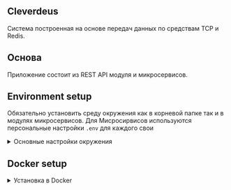 ## Cleverdeus 
Система построенная на основе передач данных по средствам TCP и Redis.

## Основа
 Приложение состоит из REST API модуля и микросервисов. 


## Environment setup

Обязательно установить среду окружения как в корневой папке так и в модулях микросервисов.
Для Мисросирвисов используются персональные настройки `.env` для каждого свои

<details>
<summary>Основные настройки окружения</summary>

создайте в корне директории файил `.env`и добавьте указанные ниже параметры
```bash
# Global variables
API_GATEWAY_PORT=4000
BASE_URL=http://localhost
JWT_SECRET=45e6adea-fd8e-40d7-a245-d0cc234e3ccf

## Brute force is used for auth endpoints
BRUTE_FREE_RETRIES = 50          # 50 requests
BRUTE_LIFETIME = 300000          #   in 5 mins

## Public limits
PUBLIC_RATE_LIMIT_MAX = 60       # 60 requests
PUBLIC_RATE_LIMIT_TIME = 60000   #    in 1 min
SPEED_LIMIT_COUNT = 500         # 1k requests
SPEED_LIMIT_TIME = 600000        #    in 1 min
SPEED_LIMIT_DELAY = 100          # delay 100ms

## Limits when using an API key
RATE_LIMIT_MAX = 1000            # 1k requests
RATE_LIMIT_TIME = 60000          #    in 1 min

# Mongodb
MONGO_DSN=mongodb://mongouserdb1:27017/cleverdeusdb
MONGO_HOST=192.168.56.100
MONGO_PORT=50001
MONGO_DATABASE=cleverdeusdb
MONGO_ENABLE=true
MONGO_USER=admin
MONGO_PASSWORD=23423421342134234
MONGO_ROOT_USER=root
MONGO_ROOT_PASSWORD=2342341234234234

# Users Service
USER_SERVICE_PORT=4001
USER_SERVICE_HOST=127.0.0.1

# Profile Service
PROFILE_SERVICE_PORT=4002
PROFILE_SERVICE_HOST=127.0.0.1

# Customers Service
CUSTOMER_SERVICE_PORT=4003
CUSTOMER_SERVICE_HOST=127.0.0.1

# Mail Service
MAIL_SERVICE_PORT=5000
MAIL_SERVICE_HOST=127.0.0.1
MAIL_SERVICE_USER=no_reply@cleverdeus.com
MAIL_SERVICE_PASSWORD=213423421341234234
MAIL_SERVICE_SMTP=smtp.spaceweb.ru
MAIL_SERVICE_SMTP_PORT=465
MAIL_SERVICE_SMTP_TSL=true


```
</details>

## Docker setup

<details><summary>Установка в Docker</summary>

Перед запуском докера пожалуйста укажите правильно IP адреса для микросирвисов.

Из корневой директории в терминале выполните команду:
```bash
 docker-compose up -d
```

Для активации MongoDB Replica. В терминале докера выполните команду:
```bash
mongo mongodb://root:knsdfs7845whdaHFFX@192.168.56.100:50001?authSet=admin
```
IP адрес сервера укажите своего сервера на который будет установлен MongoDB

```js
rs.initiate(
  {
    _id: "shard1rs",
    members: [
      { _id : 0, host : "127.0.0.1:50001", priority: 1 },
      { _id : 1, host : "127.0.0.1:50002" },
      { _id : 2, host : "127.0.0.1:50003" }
    ]
  }
)
rs.status()
```
Таким образом вы укажите какой из серверов будет Primary
</details>
